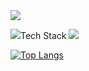 <img src="https://capsule-render.vercel.app/api?type=Waving&color=gradient&customColorList=0,2,2,5,30&height=200&section=header&text=Jiyoung's%20Github&fontSize=50&lineHeight=50" />

<img src="https://img.shields.io/badge/BookStack-#0288D1?style=flat&logo=book&logoColor=white"/>Tech Stack <img src="https://img.shields.io/badge/BookStack-#0288D1?style=flat&logo=book&logoColor=white"/>




[![Top Langs](https://github-readme-stats.vercel.app/api/top-langs/?username=ji0509&layout=compact)](https://github.com/ji0509/github-readme-stats)
